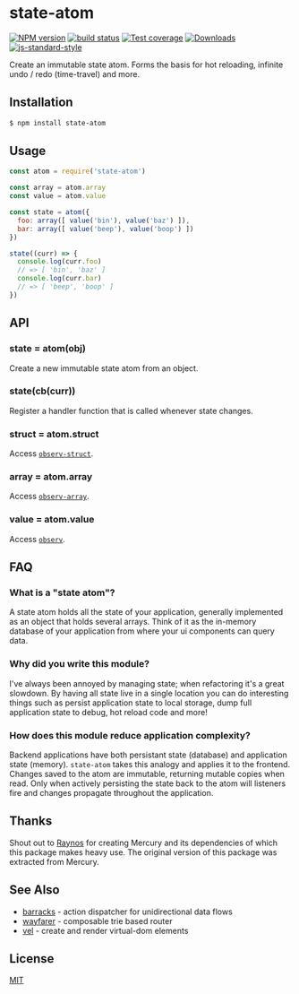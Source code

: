 # state-atom
[![NPM version][npm-image]][npm-url]
[![build status][travis-image]][travis-url]
[![Test coverage][codecov-image]][codecov-url]
[![Downloads][downloads-image]][downloads-url]
[![js-standard-style][standard-image]][standard-url]

Create an immutable state atom. Forms the basis for hot reloading, infinite
undo / redo (time-travel) and more.

## Installation
```sh
$ npm install state-atom
```

## Usage
```js
const atom = require('state-atom')

const array = atom.array
const value = atom.value

const state = atom({
  foo: array([ value('bin'), value('baz') ]),
  bar: array([ value('beep'), value('boop') ])
})

state((curr) => {
  console.log(curr.foo)
  // => [ 'bin', 'baz' ]
  console.log(curr.bar)
  // => [ 'beep', 'boop' ]
})
```

## API
### state = atom(obj)
Create a new immutable state atom from an object.

### state(cb(curr))
Register a handler function that is called whenever state changes.

### struct = atom.struct
Access [`observ-struct`](https://github.com/Raynos/observ-struct).

### array = atom.array
Access [`observ-array`](https://github.com/Raynos/observ-array).

### value = atom.value
Access [`observ`](https://github.com/Raynos/observ).

## FAQ
### What is a "state atom"?
A state atom holds all the state of your application, generally implemented as
an object that holds several arrays. Think of it as the in-memory database of
your application from where your ui components can query data.

### Why did you write this module?
I've always been annoyed by managing state; when refactoring it's a great
slowdown. By having all state live in a single location you can do interesting
things such as persist application state to local storage, dump full
application state to debug, hot reload code and more!

### How does this module reduce application complexity?
Backend applications have both persistant state (database) and application
state (memory). `state-atom` takes this analogy and applies it to the
frontend. Changes saved to the atom are immutable, returning mutable copies
when read. Only when actively persisting the state back to the atom will
listeners fire and changes propagate throughout the application.

## Thanks
Shout out to [Raynos](https://github.com/raynos) for creating Mercury and its
dependencies of which this package makes heavy use. The original version of
this package was extracted from Mercury.

## See Also
- [barracks](https://github.com/yoshuawuyts/barracks) - action dispatcher for unidirectional data flows
- [wayfarer](https://github.com/yoshuawuyts/wayfarer) - composable trie based router
- [vel](https://github.com/yoshuawuyts/vel) - create and render virtual-dom elements

## License
[MIT](https://tldrlegal.com/license/mit-license)

[npm-image]: https://img.shields.io/npm/v/state-atom.svg?style=flat-square
[npm-url]: https://npmjs.org/package/state-atom
[travis-image]: https://img.shields.io/travis/yoshuawuyts/state-atom/master.svg?style=flat-square
[travis-url]: https://travis-ci.org/yoshuawuyts/state-atom
[codecov-image]: https://img.shields.io/codecov/c/github/yoshuawuyts/state-atom/master.svg?style=flat-square
[codecov-url]: https://codecov.io/github/yoshuawuyts/state-atom
[downloads-image]: http://img.shields.io/npm/dm/state-atom.svg?style=flat-square
[downloads-url]: https://npmjs.org/package/state-atom
[standard-image]: https://img.shields.io/badge/code%20style-standard-brightgreen.svg?style=flat-square
[standard-url]: https://github.com/feross/standard
